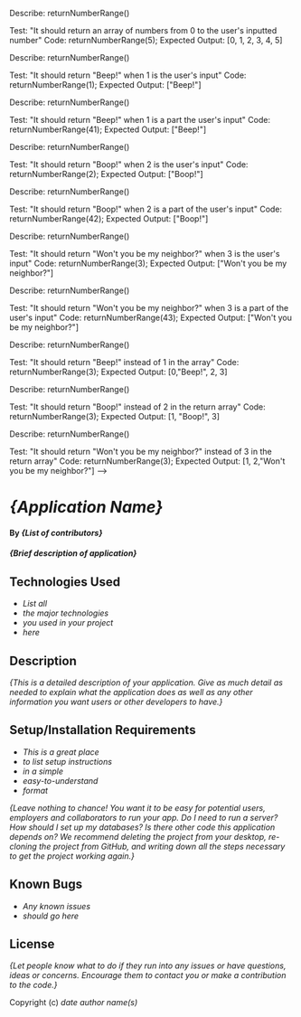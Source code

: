 Describe: returnNumberRange()

Test: "It should return an array of numbers from 0 to the user's inputted number"
Code: returnNumberRange(5);
Expected Output: [0, 1, 2, 3, 4, 5]

Describe: returnNumberRange()

Test: "It should return "Beep!" when 1 is the user's input"
Code: returnNumberRange(1);
Expected Output: ["Beep!"]

Describe: returnNumberRange()

Test: "It should return "Beep!" when 1 is a part the user's input"
Code: returnNumberRange(41);
Expected Output: ["Beep!"]

Describe: returnNumberRange()

Test: "It should return "Boop!" when 2 is the user's input"
Code: returnNumberRange(2);
Expected Output: ["Boop!"]

Describe: returnNumberRange()

Test: "It should return "Boop!" when 2 is a part of the user's input"
Code: returnNumberRange(42);
Expected Output: ["Boop!"]

Describe: returnNumberRange()

Test: "It should return "Won't you be my neighbor?" when 3 is the user's input"
Code: returnNumberRange(3);
Expected Output: ["Won't you be my neighbor?"]

Describe: returnNumberRange()

Test: "It should return "Won't you be my neighbor?" when 3 is a part of the user's input"
Code: returnNumberRange(43);
Expected Output: ["Won't you be my neighbor?"]

Describe: returnNumberRange()

Test: "It should return "Beep!" instead of 1 in the array"
Code: returnNumberRange(3);
Expected Output: [0,"Beep!", 2, 3]

Describe: returnNumberRange()

Test: "It should return "Boop!" instead of 2 in the return array"
Code: returnNumberRange(3);
Expected Output: [1, "Boop!", 3]

Describe: returnNumberRange()

Test: "It should return "Won't you be my neighbor?" instead of 3 in the return array"
Code: returnNumberRange(3);
Expected Output: [1, 2,"Won't you be my neighbor?"] -->












# _{Application Name}_

#### By _**{List of contributors}**_

#### _{Brief description of application}_

## Technologies Used

* _List all_
* _the major technologies_
* _you used in your project_
* _here_

## Description

_{This is a detailed description of your application. Give as much detail as needed to explain what the application does as well as any other information you want users or other developers to have.}_

## Setup/Installation Requirements

* _This is a great place_
* _to list setup instructions_
* _in a simple_
* _easy-to-understand_
* _format_

_{Leave nothing to chance! You want it to be easy for potential users, employers and collaborators to run your app. Do I need to run a server? How should I set up my databases? Is there other code this application depends on? We recommend deleting the project from your desktop, re-cloning the project from GitHub, and writing down all the steps necessary to get the project working again.}_

## Known Bugs

* _Any known issues_
* _should go here_

## License

_{Let people know what to do if they run into any issues or have questions, ideas or concerns.  Encourage them to contact you or make a contribution to the code.}_

Copyright (c) _date_ _author name(s)_